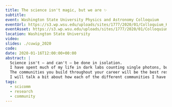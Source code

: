 ```yaml
---
title: The science isn't magic, but we are ✨
subtitle:
event: Washington State University Physics and Astronomy Colloquium
eventUrl: https://s3.wp.wsu.edu/uploads/sites/1777/2020/01/Colloquium_Kaiser_01.16.2020.pdf
eventAsset: https://s3.wp.wsu.edu/uploads/sites/1777/2020/01/Colloquium_Kaiser_01.16.2020.pdf
location: Washington State University
video: 
slides: ./cuwip_2020
code:
date: 2020-01-16T12:00:00+00:00
abstract: |
  Science isn't — and can't — be done in isolation.
  I have spent much of my life in dark labs counting single photons, but it took a team to achieve our goals.
  The communities you build throughout your career will be the best resource you have to grow and develop as scientists, professionals, and humans.
  I will talk a bit about how each of the different communities I have been a part of have shaped my career, and my research.
tags:
  - scicomm
  - research
  - community
---
```

